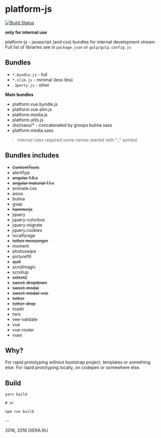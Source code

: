# platform-js

[![Build Status](https://travis-ci.org/diproart/platform-js.svg?branch=master)](https://travis-ci.org/diproart/platform-js)

**only for internal use**

platform-js - javascript (and css) bundles for internal development stream.
Full list of libraries see in `package.json` or `gulp/gulp.config.js`

## Bundles

- `*.bundle.js` - full
- `*.slim.js` - minimal (less libs)
- `.3party.js` - other

**Main bundles**

- platform.vue.bundle.js
- platform.vue.slim.js
- platform.media.js
- platform.utils.js
- dist/sass/\* - concatenated by groups bulma sass
- platform.media.sass

> internal rules required some names started with "\_" symbol

## Bundles includes

- ~~ContentTools~~
- alertifyjs
- ~~angular 1.6.x~~
- ~~angular material 1.1.x~~
- animate.css
- axios
- bulma
- gsap
- ~~hammerjs~~
- jquery
- jquery-colorbox
- jquery-migrate
- jquery.cookies
- localforage
- ~~tether messenger~~
- moment
- photoswipe
- picturefill
- ~~quill~~
- scrollmagic
- scrollup
- ~~select2~~
- ~~sweet-dropdown~~
- ~~sweet-modal~~
- ~~sweet-modal-vue~~
- ~~tether~~
- ~~tether-drop~~
- toastr
- twix
- vee-validate
- vue
- vue-router
- vuex

## Why?

For rapid prototyping without bootstrap project, templates or something else. For rapid prototyping locally, on codepen or somewhere else.

## Build

```
yarn build

# or

npm run build
```

--

2016, 2018 DIERA.RU

